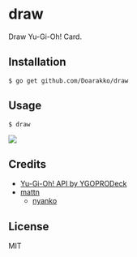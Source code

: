 # draw

Draw Yu-Gi-Oh! Card.

## Installation

```
$ go get github.com/Doarakko/draw
```

## Usage

```
$ draw
```

![](https://storage.googleapis.com/ygoprodeck.com/pics_small/46986414.jpg)

## Credits

- [Yu-Gi-Oh! API by YGOPRODeck](https://db.ygoprodeck.com/api-guide/)
- [mattn](https://github.com/mattn)
  - [nyanko](https://github.com/mattn/nyanko)

## License

MIT
